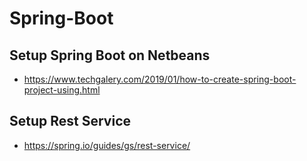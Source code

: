 # Spring-Boot

## Setup Spring Boot on Netbeans
 - https://www.techgalery.com/2019/01/how-to-create-spring-boot-project-using.html

## Setup Rest Service
 - https://spring.io/guides/gs/rest-service/
